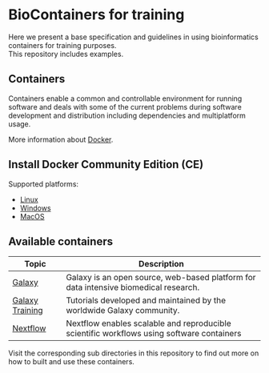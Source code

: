 # BioContainers for training
Here we present a base specification and guidelines in using bioinformatics containers for training purposes.\
This repository includes examples.

## Containers
Containers enable a common and controllable environment for running software and deals with some of the current problems during software development and distribution including dependencies and multiplatform usage.

More information about [Docker](https://docs.docker.com/get-started/).

## Install Docker Community Edition (CE) 

Supported platforms:
* [Linux](https://docs.docker.com/install/linux/docker-ce/ubuntu/) 
* [Windows](https://docs.docker.com/docker-for-windows/install/)
* [MacOS](https://docs.docker.com/docker-for-mac/install/)

## Available containers

Topic | Description
------------ | ------------- 
[Galaxy](https://usegalaxy.org/) | Galaxy is an open source, web-based platform for data intensive biomedical research.
[Galaxy Training](https://galaxyproject.github.io/training-material/) | Tutorials developed and maintained by the worldwide Galaxy community.
[Nextflow](https://www.nextflow.io/) | Nextflow enables scalable and reproducible scientific workflows using software containers

Visit the corresponding sub directories in this repository to find out more on how to built and use these containers.
